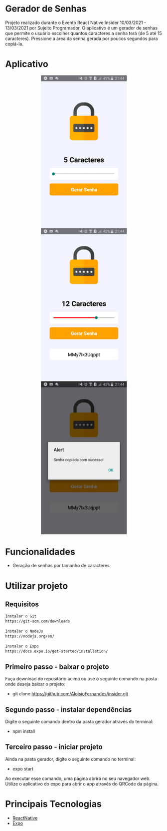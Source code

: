 # Gerador de Senhas
Projeto realizado durante o Evento React Native Insider 10/03/2021 - 13/03/2021 por Sujeito Programador. O aplicativo é um gerador de senhas que permite o usuário escolher quantos caracteres a senha terá (de 5 até 15 caracteres). Pressione a área da senha gerada por poucos segundos para copiá-la.

# Aplicativo
<p align="center">
  <img align="center" src="../.github/Gerador Home.png" alt="Gerador Home" width="275" border="0">
  <img align="center" src="../.github/Gerador Password.png" alt="Gerador Password" width="275" border="0">
  <img align="center" src="../.github/Gerador Copy.png" alt="Gerador Copy" width="275" border="0">
</p>

# Funcionalidades
 - Geração de senhas por tamanho de caracteres

# Utilizar projeto
## Requisitos
    Instalar o Git
    https://git-scm.com/downloads

    Instalar o NodeJs
    https://nodejs.org/en/

    Instalar o Expo
    https://docs.expo.io/get-started/installation/
## Primeiro passo - baixar o projeto
Faça download do repositório acima ou use o seguinte comando na pasta onde deseja baixar o projeto:
 - git clone https://github.com/AloisioFernandes/insider.git

## Segundo passo - instalar dependências
Digite o seguinte comando dentro da pasta gerador através do terminal:
 - npm install

## Terceiro passo - iniciar projeto
Ainda na pasta gerador, digite o seguinte comando no terminal:
 - expo start

Ao executar esse comando, uma página abrirá no seu navegador web. Utilize o aplicativo do expo para abrir o app através do QRCode da página.
# Principais Tecnologias
 - [ReactNative](https://reactnative.dev/)
 - [Expo](https://docs.expo.io/)